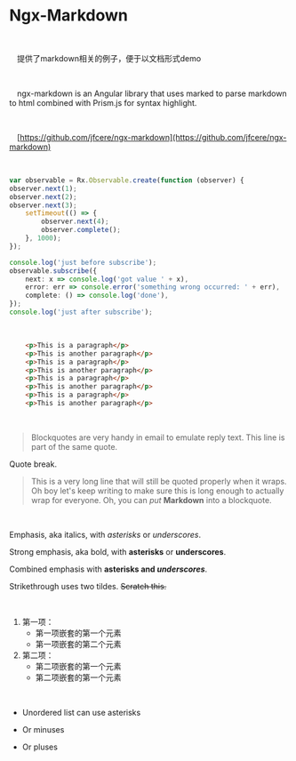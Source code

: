 # Ngx-Markdown

<br>

&#x2003;提供了markdown相关的例子，便于以文档形式demo

<br>

&#x2003;ngx-markdown is an Angular library that uses marked to parse markdown to html combined with Prism.js for syntax highlight.

<br>

&#x2003;[https://github.com/jfcere/ngx-markdown](https://github.com/jfcere/ngx-markdown)

<br>

``` typescript
var observable = Rx.Observable.create(function (observer) {
observer.next(1);
observer.next(2);
observer.next(3);
    setTimeout(() => {
        observer.next(4);
        observer.complete();
    }, 1000);
});

console.log('just before subscribe');
observable.subscribe({
    next: x => console.log('got value ' + x),
    error: err => console.error('something wrong occurred: ' + err),
    complete: () => console.log('done'),
});
console.log('just after subscribe');
```

<br>

```html
    <p>This is a paragraph</p>
    <p>This is another paragraph</p>
    <p>This is a paragraph</p>
    <p>This is another paragraph</p>
    <p>This is a paragraph</p>
    <p>This is another paragraph</p>
    <p>This is a paragraph</p>
    <p>This is another paragraph</p>
```

<br>

> Blockquotes are very handy in email to emulate reply text.
> This line is part of the same quote.

Quote break.

> This is a very long line that will still be quoted properly when it wraps. Oh boy let's keep writing to make sure this is long enough to actually wrap for everyone. Oh, you can *put* **Markdown** into a blockquote.

<br>

Emphasis, aka italics, with *asterisks* or _underscores_.

Strong emphasis, aka bold, with **asterisks** or __underscores__.

Combined emphasis with **asterisks and _underscores_**.

Strikethrough uses two tildes. ~~Scratch this.~~

<br>

1. 第一项：
    - 第一项嵌套的第一个元素
    - 第一项嵌套的第二个元素
2. 第二项：
    - 第二项嵌套的第一个元素
    - 第二项嵌套的第一个元素

<br>

* Unordered list can use asterisks
- Or minuses
+ Or pluses